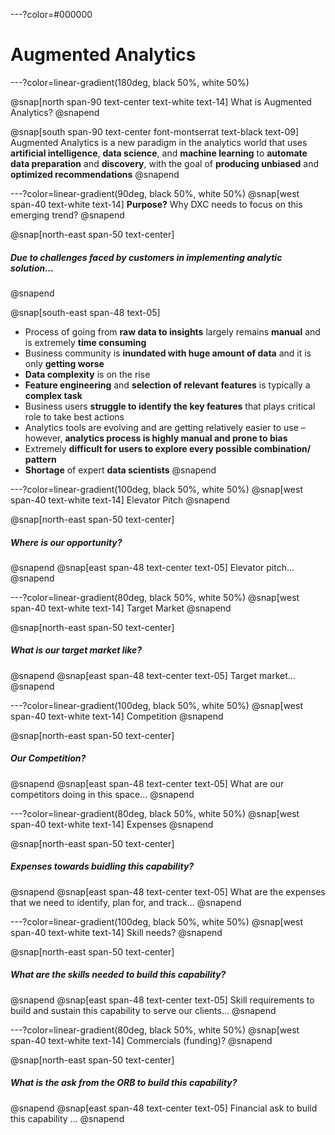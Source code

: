 ---?color=#000000
# Augmented Analytics

---?color=linear-gradient(180deg, black 50%, white 50%)

@snap[north span-90 text-center text-white text-14]
What is Augmented Analytics?
@snapend

@snap[south span-90 text-center font-montserrat text-black text-09]
Augmented Analytics is a new paradigm in the analytics world that uses **artificial intelligence**, **data science**, and **machine learning** to **automate data preparation** and **discovery**, with the goal of **producing unbiased** and **optimized recommendations**
@snapend

---?color=linear-gradient(90deg, black 50%, white 50%)
@snap[west span-40 text-white text-14]
<b>Purpose?</b>
Why DXC needs to focus on this emerging trend?
@snapend

@snap[north-east span-50 text-center]
##### Due to challenges faced by customers in implementing analytic solution...
@snapend

@snap[south-east span-48 text-05]
- Process of going from **raw data to insights** largely remains **manual** and is extremely **time consuming**
- Business community is **inundated with huge amount of data** and it is only **getting worse**
- **Data complexity** is on the rise
- **Feature engineering** and **selection of relevant features** is typically a **complex task**
- Business users **struggle to identify the key features** that plays critical role to take best actions
- Analytics tools are evolving and are getting relatively easier to use – however, **analytics process is highly manual and prone to bias**
- Extremely **difficult for users to explore every possible combination/ pattern**
- **Shortage** of expert **data scientists**
@snapend

---?color=linear-gradient(100deg, black 50%, white 50%)
@snap[west span-40 text-white text-14]
Elevator Pitch
@snapend

@snap[north-east span-50 text-center]
##### Where is our opportunity?
@snapend
@snap[east span-48 text-center text-05]
Elevator pitch...
@snapend

---?color=linear-gradient(80deg, black 50%, white 50%)
@snap[west span-40 text-white text-14]
Target Market
@snapend

@snap[north-east span-50 text-center]
##### What is our target market like?
@snapend
@snap[east span-48 text-center text-05]
Target market...
@snapend


---?color=linear-gradient(100deg, black 50%, white 50%)
@snap[west span-40 text-white text-14]
Competition
@snapend

@snap[north-east span-50 text-center]
##### Our Competition?
@snapend
@snap[east span-48 text-center text-05]
What are our competitors doing in this space...
@snapend

---?color=linear-gradient(80deg, black 50%, white 50%)
@snap[west span-40 text-white text-14]
Expenses
@snapend

@snap[north-east span-50 text-center]
##### Expenses towards buidling this capability?
@snapend
@snap[east span-48 text-center text-05]
What are the expenses that we need to identify, plan for, and track...
@snapend

---?color=linear-gradient(100deg, black 50%, white 50%)
@snap[west span-40 text-white text-14]
Skill needs?
@snapend

@snap[north-east span-50 text-center]
##### What are the skills needed to build this capability?
@snapend
@snap[east span-48 text-center text-05]
Skill requirements to build and sustain this capability to serve our clients...
@snapend

---?color=linear-gradient(80deg, black 50%, white 50%)
@snap[west span-40 text-white text-14]
Commercials (funding)?
@snapend

@snap[north-east span-50 text-center]
##### What is the ask from the ORB to build this capability?
@snapend
@snap[east span-48 text-center text-05]
Financial ask to build this capability ...
@snapend
